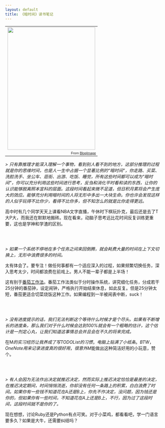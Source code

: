 ```yaml
---
layout: default
title: 《暗时间》读书笔记
---
```


<table style="width:auto;"><tr><td><a href="https://picasaweb.google.com/lh/photo/xpY_UJt5LDGIZrVM6s_ZB9MTjNZETYmyPJy0liipFm0?feat=embedwebsite"><img src="https://lh6.googleusercontent.com/-oGrA5yhWQqI/UtfMMtEkMAI/AAAAAAAAAOQ/lVsqn_4vcMg/s400/s6586365.jpg" height="400" width="286" /></a></td></tr><tr><td style="font-family:arial,sans-serif; font-size:11px; text-align:right">From <a href="https://picasaweb.google.com/107523979648406931368/BlogImage?authuser=0&feat=embedwebsite">BlogImage</a></td></tr></table>

*> 只有靠推理才能深入理解一个事物，看到别人看不到的地方，这部分推理的过程就是你的思维时间，也是人一生中占据一个显著比例的“暗时间”，你走路、买菜、洗脸洗手、坐公车、逛街、出游、吃饭、睡觉，所有这些时间都可以成为“暗时间”，你可以充分利用这些时间进行思考，反刍和消化平时看和读的东西，让你的认识能够脱离照本宣科的层面。这段时间看起来微不足道，但日积月累将会产生庞大的效应。能够充分利用暗时间的人将无形中多出一大块生命。你也许会发现这样的人似乎玩得不比你少，看得不比你多，但不知怎么的就是比你走得更远。*

高中时有几个同学天天上课看NBA文字直播，午休时下棋玩扑克，最后还是去了T大P大，而我还在默默地搬砖。现在看来，动脑子思考远比花时间反复训练更重要，这也是学神和学渣的区别。



<br>
<br>

*> 如果一个系统不停地在多个任务之间来回倒腾，就会耗费大量的时间在上下文切换上，无形中浪费很多的时间。*

太有体会了。要专注！做任何事都有一个适应深入的过程，如果频繁切换任务，深入思考太少，时间都浪费在前戏上。男人不能一辈子都是上半场！

这有别于[番茄工作法](http://book.douban.com/subject/5916234/)。番茄工作法类似于分时操作系统，讲究细化任务，分成若干25分钟的番茄钟，设定闹钟，严格执行开始结束休息，如此反复。但是25分钟太短，番茄更适合切菜烧饭这种工作。如果编程到一半被闹表中断，suck！


<br>
<br>




*> 没有进度提示的话，我们无法判断这个等待什么时候才是个尽头。如果有不断增长的进度条，那么我们对于什么时候会达到100%就会有一个粗略的估计，这个估计是一剂定心丸，让我们知道这事情总会并且会在不久的将来完成。*

在M$的实习经历让我养成了写TODO List的习惯，电脑上贴满了小纸条。BTW，One Note用来记录进度真的很好用，很意外M$能做出这种简洁好用的小玩意，赞个。


<br>
<br>



*> 有人会因为无法作出决定就推迟决定，然而实际上推迟决定恰恰是最差的决定，在推迟决定期间，时间悄悄流逝，你却没有任何一条路上的积累，白白浪费了时间。如果你有一些钱不知道花在A还是B上，你先不作决定，没问题，因为钱还是你的，但如果你有一些时间，不知道花在A上还是B上，不行，因为过了这段时间，这段时间就不是你的了。*

现在想想，讨论Ruby还是Python有点可笑。对于小菜鸡，都看看吧，学一门语言要多久？如果是大牛，还需要纠结吗？